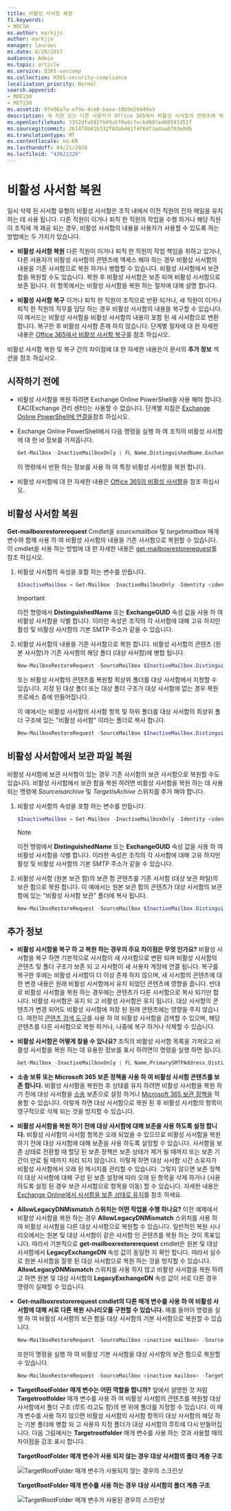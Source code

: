 ```yaml
---
title: 비활성 사서함 복원
f1.keywords:
- NOCSH
ms.author: markjjo
author: markjjo
manager: laurawi
ms.date: 8/28/2017
audience: Admin
ms.topic: article
ms.service: O365-seccomp
ms.collection: M365-security-compliance
localization_priority: Normal
search.appverid:
- MOE150
- MET150
ms.assetid: 97e06a7a-ef9a-4ce8-baea-18b9e20449a3
description: 새 직원 또는 다른 사용자가 Office 365에서 비활성 사서함의 콘텐츠에 액세스 해야 하는 경우 비활성 사서함의 내용을 기존 사서함으로 복원 하거나 병합할 수 있습니다.
ms.openlocfilehash: 3352dfa582fb09a5f0a6c7ecbd807ed80593351f
ms.sourcegitcommit: 2614f8b81b332f8dab461f4f64f3adaa6703e0d6
ms.translationtype: MT
ms.contentlocale: ko-KR
ms.lasthandoff: 04/21/2020
ms.locfileid: "43621320"
---
```

# <a name="restore-an-inactive-mailbox"></a>비활성 사서함 복원

일시 삭제 된 사서함 유형의 비활성 사서함은 조직 내에서 이전 직원의 전자 메일을 유지 하는 데 사용 됩니다. 다른 직원이 이거나 퇴직 한 직원의 작업을 수행 하거나 해당 직원이 조직에 게 제공 되는 경우, 비활성 사서함의 내용을 사용자가 사용할 수 있도록 하는 방법에는 두 가지가 있습니다.
  
- **비활성 사서함 복원** 다른 직원이 이거나 퇴직 한 직원의 작업 책임을 취하고 있거나, 다른 사용자가 비활성 사서함의 콘텐츠에 액세스 해야 하는 경우 비활성 사서함의 내용을 기존 사서함으로 복원 하거나 병합할 수 있습니다. 비활성 사서함에서 보관 함을 복원할 수도 있습니다. 복원 후 비활성 사서함은 보존 되며 비활성 사서함으로 보존 됩니다. 이 항목에서는 비활성 사서함을 복원 하는 절차에 대해 설명 합니다.

- **비활성 사서함 복구** 이거나 퇴직 한 직원이 조직으로 반환 되거나, 새 직원이 이거나 퇴직 한 직원의 직무를 담당 하는 경우 비활성 사서함의 내용을 복구할 수 있습니다. 이 메서드는 비활성 사서함을 비활성 사서함의 내용이 포함 된 새 사서함으로 변환 합니다. 복구한 후 비활성 사서함 존재 하지 않습니다. 단계별 절차에 대 한 자세한 내용은 [Office 365에서 비활성 사서함 복구](recover-an-inactive-mailbox.md)를 참조 하십시오.

비활성 사서함 복원 및 복구 간의 차이점에 대 한 자세한 내용은이 문서의 **추가 정보** 섹션을 참조 하십시오.
  
## <a name="before-you-begin"></a>시작하기 전에

- 비활성 사서함을 복원 하려면 Exchange Online PowerShell을 사용 해야 합니다. EAC(Exchange 관리 센터)는 사용할 수 없습니다. 단계별 지침은 [Exchange Online PowerShell에 연결을](https://go.microsoft.com/fwlink/?linkid=396554)참조 하십시오.

- Exchange Online PowerShell에서 다음 명령을 실행 하 여 조직의 비활성 사서함에 대 한 id 정보를 가져옵니다.

    ```powershell
    Get-Mailbox -InactiveMailboxOnly | FL Name,DistinguishedName,ExchangeGuid,PrimarySmtpAddress
    ```

     이 명령에서 반환 하는 정보를 사용 하 여 특정 비활성 사서함을 복원 합니다.

- 비활성 사서함에 대 한 자세한 내용은 [Office 365의 비활성 사서함](inactive-mailboxes-in-office-365.md)을 참조 하십시오.

## <a name="restore-an-inactive-mailbox"></a>비활성 사서함 복원

**Get-mailboxrestorerequest** Cmdlet을 _sourcemailbox_ 및 _targetmailbox_ 매개 변수와 함께 사용 하 여 비활성 사서함의 내용을 기존 사서함으로 복원할 수 있습니다. 이 cmdlet을 사용 하는 방법에 대 한 자세한 내용은 [get-mailboxrestorerequest](https://go.microsoft.com/fwlink/?linkid=856298)를 참조 하십시오.
  
1. 비활성 사서함의 속성을 포함 하는 변수를 만듭니다.

    ```powershell
    $InactiveMailbox = Get-Mailbox -InactiveMailboxOnly -Identity <identity of inactive mailbox>
    ```

    > [!IMPORTANT]
    > 이전 명령에서 **DistinguishedName** 또는 **ExchangeGUID** 속성 값을 사용 하 여 비활성 사서함을 식별 합니다. 이러한 속성은 조직의 각 사서함에 대해 고유 하지만 활성 및 비활성 사서함의 기본 SMTP 주소가 같을 수 있습니다.
  
2. 비활성 사서함의 내용을 기존 사서함으로 복원 합니다. 비활성 사서함의 콘텐츠 (원본 사서함)가 기존 사서함의 해당 폴더 (대상 사서함)에 병합 됩니다.

    ```powershell
    New-MailboxRestoreRequest -SourceMailbox $InactiveMailbox.DistinguishedName -TargetMailbox newemployee@contoso.com -AllowLegacyDNMismatch
    ```

   또는 비활성 사서함의 콘텐츠를 복원할 최상위 폴더를 대상 사서함에서 지정할 수 있습니다. 지정 된 대상 폴더 또는 대상 폴더 구조가 대상 사서함에 없는 경우 복원 프로세스 중에 만들어집니다. 

    이 예에서는 비활성 사서함의 사서함 항목 및 하위 폴더를 대상 사서함의 최상위 폴더 구조에 있는 "비활성 사서함" 이라는 폴더로 복사 합니다.

   ```powershell
   New-MailboxRestoreRequest -SourceMailbox $InactiveMailbox.DistinguishedName -TargetMailbox newemployee@contoso.com -TargetRootFolder "Inactive Mailbox" -AllowLegacyDNMismatch
   ```

## <a name="restore-the-archive-from-an-inactive-mailbox"></a>비활성 사서함에서 보관 파일 복원

비활성 사서함에 보관 사서함이 있는 경우 기존 사서함의 보관 사서함으로 복원할 수도 있습니다. 비활성 사서함에서 보관 함을 복원 하려면 비활성 사서함을 복원 하는 데 사용 되는 명령에 _Sourceisarchive_ 및 _TargetIsAchive_ 스위치를 추가 해야 합니다.
  
1. 비활성 사서함의 속성을 포함 하는 변수를 만듭니다.

    ```powershell
    $InactiveMailbox = Get-Mailbox -InactiveMailboxOnly -Identity <identity of inactive mailbox>
    ```

    > [!NOTE]
    > 이전 명령에서 **DistinguishedName** 또는 **ExchangeGUID** 속성 값을 사용 하 여 비활성 사서함을 식별 합니다. 이러한 속성은 조직의 각 사서함에 대해 고유 하지만 활성 및 비활성 사서함의 기본 SMTP 주소가 같을 수 있습니다. 
  
2. 비활성 사서함 (원본 보관 함)의 보관 함 콘텐츠를 기존 사서함 (대상 보관 파일)의 보관 함으로 복원 합니다. 이 예에서는 원본 보관 함의 콘텐츠가 대상 사서함의 보관 함에 있는 "비활성 사서함 보관" 폴더에 복사 됩니다.

    ```powershell
    New-MailboxRestoreRequest -SourceMailbox $InactiveMailbox.DistinguishedName -SourceIsArchive -TargetMailbox newemployee@contoso.com -TargetIsArchive -TargetRootFolder "Inactive Mailbox Archive" -AllowLegacyDNMismatch
    ```

## <a name="more-information"></a>추가 정보

- **비활성 사서함을 복구 하 고 복원 하는 경우의 주요 차이점은 무엇 인가요?** 비활성 사서함을 복구 하면 기본적으로 사서함이 새 사서함으로 변환 되며 비활성 사서함의 콘텐츠 및 폴더 구조가 보존 되 고 사서함이 새 사용자 계정에 연결 됩니다. 복구를 복구한 후에는 비활성 사서함이 더 이상 존재 하지 않으며, 새 사서함의 콘텐츠에 대 한 변경 내용은 원래 비활성 사서함에서 유지 되었던 콘텐츠에 영향을 줍니다. 반대로 비활성 사서함을 복원 하는 경우에는 콘텐츠가 다른 사서함으로 복사 되기만 합니다. 비활성 사서함은 유지 되 고 비활성 사서함은 유지 됩니다. 대상 사서함의 콘텐츠가 변경 되어도 비활성 사서함에 저장 된 원래 콘텐츠에는 영향을 주지 않습니다. 여전히 [콘텐츠 검색 도구](content-search.md)를 사용 하 여 비활성 사서함을 검색할 수 있으며, 해당 콘텐츠를 다른 사서함으로 복원 하거나, 나중에 복구 하거나 삭제할 수 있습니다.

- **비활성 사서함은 어떻게 찾을 수 있나요?** 조직의 비활성 사서함 목록을 가져오고 비활성 사서함을 복원 하는 데 유용한 정보를 표시 하려면이 명령을 실행 하면 됩니다.

  ```powershell
  Get-Mailbox -InactiveMailboxOnly | FL Name,PrimarySMTPAddress,DistinguishedName,ExchangeGUID,LegacyExchangeDN,ArchiveStatus
  ```

- **소송 보류 또는 Microsoft 365 보존 정책을 사용 하 여 비활성 사서함 콘텐츠를 보존 합니다.** 비활성 사서함을 복원한 후 상태를 유지 하려면 비활성 사서함을 복원 하기 전에 대상 사서함을 [소송](https://go.microsoft.com/fwlink/?linkid=856286) 보존으로 설정 하거나 [Microsoft 365 보관 정책을](retention-policies.md) 적용할 수 있습니다. 이렇게 하면 대상 사서함으로 복원 된 후 비활성 사서함의 항목이 영구적으로 삭제 되는 것을 방지할 수 있습니다.

- **비활성 사서함을 복원 하기 전에 대상 사서함에 대해 보존을 사용 하도록 설정 합니다.** 비활성 사서함의 사서함 항목은 오래 되었을 수 있으므로 비활성 사서함을 복원 하기 전에 대상 사서함에 대해 보존을 사용 하도록 설정할 수 있습니다. 사서함을 보존 상태로 전환할 때 할당 된 보존 정책은 보존 상태가 제거 될 때까지 또는 보존 기간이 만료 될 때까지 처리 되지 않습니다. 이렇게 하면 대상 사서함 시간 소유자가 비활성 사서함에서 오래 된 메시지를 관리할 수 있습니다. 그렇지 않으면 보존 정책이 대상 사서함에 대해 구성 된 보존 설정에 따라 오래 된 항목을 삭제 하거나 (사용 하도록 설정 된 경우 보관 사서함으로 항목을 이동) 할 수 있습니다. 자세한 내용은 [Exchange Online에서 사서함을 보존 상태로 유지](https://go.microsoft.com/fwlink/?linkid=856300)를 참조 하세요.

- **AllowLegacyDNMismatch 스위치는 어떤 작업을 수행 하나요?** 이전 예제에서 비활성 사서함을 복원 하는 경우 **AllowLegacyDNMismatch** 스위치를 사용 하 여 비활성 사서함을 다른 대상 사서함으로 복원할 수 있습니다. 일반적인 복원 시나리오에서는 원본 및 대상 사서함이 같은 사서함 인 콘텐츠를 복원 하는 것이 목표입니다. 따라서 기본적으로 **get-mailboxrestorerequest** cmdlet은 원본 및 대상 사서함에서 **LegacyExchangeDN** 속성 값이 동일한 지 확인 합니다. 따라서 실수로 원본 사서함을 잘못 된 대상 사서함으로 복원 하는 것을 방지할 수 있습니다. **AllowLegacyDNMismatch** 스위치를 사용 하지 않고 비활성 사서함을 복원 하려고 하면 원본 및 대상 사서함의 **LegacyExchangeDN** 속성 값이 서로 다른 경우 명령이 실패할 수 있습니다.

- **Get-mailboxrestorerequest cmdlet의 다른 매개 변수를 사용 하 여 비활성 사서함에 대해 서로 다른 복원 시나리오를 구현할 수 있습니다.** 예를 들어이 명령을 실행 하 여 비활성 사서함의 보관 함을 대상 사서함의 기본 사서함으로 복원할 수 있습니다. 

  ```powershell
  New-MailboxRestoreRequest -SourceMailbox <inactive mailbox> -SourceIsArchive -TargetMailbox <target mailbox> -TargetRootFolder "Inactive Mailbox Archive" -AllowLegacyDNMismatch
  ```

  또한이 명령을 실행 하 여 비활성 기본 사서함을 대상 사서함의 보관 함으로 복원할 수 있습니다.

  ```powershell
  New-MailboxRestoreRequest -SourceMailbox <inactive mailbox> -TargetMailbox <target mailbox> -TargetIsArchive -TargetRootFolder "Inactive Mailbox" -AllowLegacyDNMismatch
  ```

- **TargetRootFolder 매개 변수는 어떤 역할을 합니까?** 앞에서 설명한 것 처럼 **Targetrootfolder** 매개 변수를 사용 하 여 비활성 사서함의 콘텐츠를 복원할 대상 사서함에서 폴더 구조 (루트 라고도 함)의 맨 위에 폴더를 지정할 수 있습니다. 이 매개 변수를 사용 하지 않으면 비활성 사서함의 사서함 항목이 대상 사서함의 해당 하는 기본 폴더에 병합 되 고 사용자 지정 폴더가 대상 사서함의 루트에 다시 만들어집니다. 다음 그림에서는 **Targetrootfolder** 매개 변수를 사용 하는 것과 사용할 때의 차이점을 강조 표시 합니다.

    **TargetRootFolder 매개 변수가 사용 되지 않는 경우 대상 사서함의 폴더 계층 구조**

    ![TargetRootFolder 매개 변수가 사용되지 않는 경우의 스크린샷](../media/76a759af-f483-4d1c-8cc7-243435b5562e.png)
  
    **TargetRootFolder 매개 변수를 사용 하는 경우 대상 사서함의 폴더 계층 구조**

    ![TargetRootFolder 매개 변수가 사용된 경우의 스크린샷](../media/300da592-7323-48db-b8a4-07012259d113.png)
